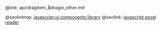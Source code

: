 @link: api/dragitem_$dragin_other.md

@seolinktop: [javascript ui components library](https://webix.com)
@seolink: [javascript excel reader](https://webix.com/widget/excel_viewer/)